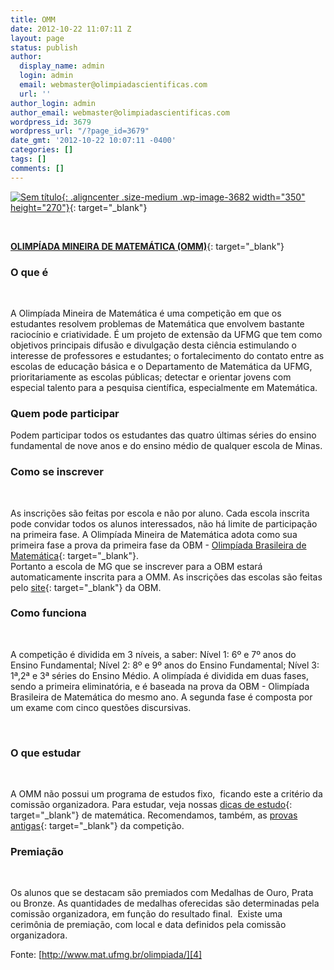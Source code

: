 ```yaml
---
title: OMM
date: 2012-10-22 11:07:11 Z
layout: page
status: publish
author:
  display_name: admin
  login: admin
  email: webmaster@olimpiadascientificas.com
  url: ''
author_login: admin
author_email: webmaster@olimpiadascientificas.com
wordpress_id: 3679
wordpress_url: "/?page_id=3679"
date_gmt: '2012-10-22 10:07:11 -0400'
categories: []
tags: []
comments: []
---
```


[![](/wp-content/uploads/2012/10/Sem-título-350x270.png "Sem título"){: .aligncenter .size-medium .wp-image-3682 width="350" height="270"}][1]{: target="_blank"}

 

[**OLIMPÍADA MINEIRA DE MATEMÁTICA (OMM)**][1]{: target="_blank"}

### **O que é**

  
&nbsp;

 A Olimpíada Mineira de Matemática é uma competição em que os estudantes resolvem problemas de Matemática que envolvem bastante raciocínio e criatividade. É um projeto de extensão da UFMG que tem como objetivos principais
difusão e divulgação desta ciência estimulando o interesse de professores e estudantes; o fortalecimento do contato entre as escolas de educação básica e o Departamento de Matemática da UFMG, prioritariamente as escolas
públicas; detectar e orientar jovens com especial talento para a pesquisa científica, especialmente em Matemática.

### **Quem pode participar**

  
Podem participar todos os estudantes das quatro últimas séries do ensino fundamental de nove anos e do ensino médio de qualquer escola de Minas.

 ### **Como se inscrever**

  
&nbsp;

 As inscrições são feitas por escola e não por aluno. Cada escola inscrita pode convidar todos os alunos interessados, não há limite de participação na primeira fase. A Olimpíada Mineira de Matemática adota como sua
primeira fase a prova da primeira fase da OBM - [Olimpíada Brasileira de Matemática](/olimpiadas/olimpiadas-de-matematica/obm/ "OBM"){: target="_blank"}.  
 Portanto a escola de MG que se inscrever para a OBM estará automaticamente inscrita para a OMM. As inscrições das escolas são feitas pelo [site][2]{: target="_blank"} da OBM.

###  Como funciona

  
&nbsp;

 A competição é dividida em 3 níveis, a saber: Nível 1: 6º e 7º anos do Ensino Fundamental; Nível 2: 8º e 9º anos do Ensino Fundamental; Nível 3: 1ª,2ª e 3ª séries do Ensino Médio. A olimpíada é dividida em duas fases,
sendo a primeira eliminatória, e é baseada na prova da OBM - Olimpíada Brasileira de Matemática do mesmo ano. A segunda fase é composta por um exame com cinco questões discursivas.

 

### **O que estudar**

  
&nbsp;

 A OMM não possui um programa de estudos fixo,  ficando este a critério da comissão organizadora. Para estudar, veja nossas [dicas de estudo](/estudo/matematica/ "Dicas de estudo"){: target="_blank"} de matemática.
Recomendamos, também, as [provas antigas][3]{: target="_blank"} da competição.

### **Premiação**

  
&nbsp;

 Os alunos que se destacam são premiados com Medalhas de Ouro, Prata ou Bronze. As quantidades de medalhas oferecidas são determinadas pela comissão organizadora, em função do resultado final.  Existe uma cerimônia de
premiação, com local e data definidos pela comissão organizadora.

Fonte: [http://www.mat.ufmg.br/olimpiada/][4]

 



[1]: http://www.mat.ufmg.br/olimp/ "Olimpíada Mineira de Matemática"
[2]: http://www.obm.org.br/ "OBM"
[3]: http://www.mat.ufmg.br/olimpiada/index_arquivos/Provas.htm "provas antigas"
[4]: http://www.mat.ufmg.br/olimpiada/
